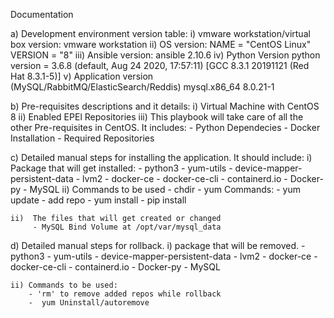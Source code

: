 Documentation

a) Development environment version table:
    i) vmware workstation/virtual box version: vmware workstation 
    ii) OS version:
        NAME = "CentOS Linux"
        VERSION = "8"
    iii) Ansible version: ansible 2.10.6
    iv) Python Version
        python version = 3.6.8 (default, Aug 24 2020, 17:57:11) [GCC 8.3.1 20191121 (Red Hat 8.3.1-5)]
    v) Application version (MySQL/RabbitMQ/ElasticSearch/Reddis)
        mysql.x86_64 8.0.21-1

b) Pre-requisites descriptions and it details:
    i) Virtual Machine with CentOS 8
    ii) Enabled EPEl Repositories
    iii) This playbook will take care of all the other Pre-requisites in CentOS. It includes:
         - Python Dependecies
         - Docker Installation
         - Required Repositories
         
c) Detailed manual steps for installing the application. It  should include:
    i) Package that will get installed:
        - python3
        - yum-utils
        - device-mapper-persistent-data
        - lvm2
        - docker-ce
        - docker-ce-cli
        - containerd.io
        - Docker-py
        - MySQL
    ii) Commands to be used
        - chdir
        - yum Commands:
            - yum update
            - add repo
            - yum install
        - pip install
                  
    ii)  The files that will get created or changed
         - MySQL Bind Volume at /opt/var/mysql_data

d) Detailed manual steps for rollback.
    i) package that will be removed. 
        - python3
        - yum-utils
        - device-mapper-persistent-data
        - lvm2
        - docker-ce
        - docker-ce-cli
        - containerd.io
        - Docker-py
        - MySQL

    ii) Commands to be used:
        - 'rm' to remove added repos while rollback
        -  yum Uninstall/autoremove
